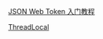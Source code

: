 
[JSON Web Token 入门教程](http://www.ruanyifeng.com/blog/2018/07/json_web_token-tutorial.html)

[ThreadLocal](https://juejin.im/post/5ac2eb52518825555e5e06ee)